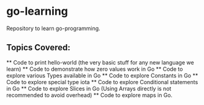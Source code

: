 # go-learning
Repository to learn go-programming. 

## Topics Covered:
** Code to print hello-world (the very basic stuff for any new language we learn)
** Code to demonstrate how zero values work in Go
** Code to explore various Types available in Go
** Code to explore Constants in Go
** Code to explore special type iota
** Code to explore Conditional statements in Go
** Code to explore Slices in Go (Using Arrays directly is not recommended to avoid overhead)
** Code to explore maps in Go.
